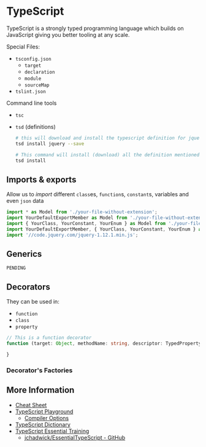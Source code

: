 # TypeScript

TypeScript is a strongly typed programming language which builds on JavaScript giving you better tooling at any scale.

Special Files:

- `tsconfig.json`
  - `target`
  - `declaration`
  - `module`
  - `sourceMap`
- `tslint.json`

Command line tools

- `tsc`
- `tsd` (definitions)

  ```sh
  # this will download and install the typescript definition for jquery and reference it in the tsd.json
  tsd install jquery --save

  # This command will install (download) all the definition mentioned in the tsd.json
  tsd install
  ```

## Imports & exports

Allow us to _import_ different `class`es, `function`s, `constant`s, variables and even `json` data

```ts
import * as Model from './your-file-without-extension';
import YourDefaultExportMember as Model from './your-file-without-extension';
import { YourClass, YourConstant, YourEnum } as Model from './your-file-without-extension';
import YourDefaultExportMember, { YourClass, YourConstant, YourEnum } as Model from './your-file-without-extension';
import '//code.jquery.com/jquery-1.12.1.min.js';
```

## Generics

`PENDING`

## Decorators

They can be used in:

- `function`
- `class`
- `property`

```ts
// This is a function decorator
function (target: Object, methodName: string, descriptor: TypedPropertyDescriptor<Function>) {

}
```

### Decorator's Factories

## More Information

- [Cheat Sheet](https://www.sitepen.com/blog/typescript-cheat-sheet)
- [TypeScript Playground](https://www.typescriptlang.org/play)
  - [Compiler Options](https://www.typescriptlang.org/docs/handbook/compiler-options.html)
- [TypeScript Dictionary](https://www.carlrippon.com/typescript-dictionary/)
- [TypeScript Essential Training](https://www.linkedin.com/learning/typescript-essential-training)
  - [jchadwick/EssentialTypeScript - GitHub](https://github.com/jchadwick/EssentialTypeScript)

